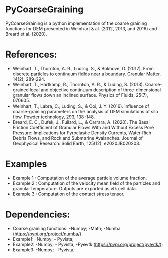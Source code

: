 # PyCoarseGraining #
PyCoarseGraining is a python implementation of the coarse graining functions for DEM presented in Weinhart & al. (2012, 2013, and 2016) and Breard et al. (2020). 


# References:
 - Weinhart, T., Thornton, A. R., Luding, S., & Bokhove, O. (2012). From discrete particles to continuum fields near a boundary. Granular Matter, 14(2), 289-294.
 - Weinhart, T., Hartkamp, R., Thornton, A. R., & Luding, S. (2013). Coarse-grained local and objective continuum description of three-dimensional granular flows down an inclined surface. Physics of Fluids, 25(7), 070605.
 - Weinhart, T., Labra, C., Luding, S., & Ooi, J. Y. (2016). Influence of coarse-graining parameters on the analysis of DEM simulations of silo flow. Powder technology, 293, 138-148.
 - Breard, E. C., Dufek, J., Fullard, L., & Carrara, A. (2020). The Basal Friction Coefficient of Granular Flows With and Without Excess Pore Pressure: Implications for Pyroclastic Density Currents, Water‐Rich Debris Flows, and Rock and Submarine Avalanches. Journal of Geophysical Research: Solid Earth, 125(12), e2020JB020203.


# Examples
 - Example 1 : Computation of the average particle volume fraction.
 - Example 2 : Computation of the velocity mean field of the particles and granular temperature. Outputs are exported as vtk cell data.
 - Example 3 : Computation of the contact stress tensor.


# Dependencies:
 - Coarse graining functions: -Numpy; -Math; -Numba (https://pypi.org/project/numba/)
 - Example1: -Numpy; - Pyvista; 
 - Example2: -Numpy; - Pyvista; -Pyevtk (https://pypi.org/project/pyevtk/);
 - Example3: -Numpy; - Pyvista;



                                  
